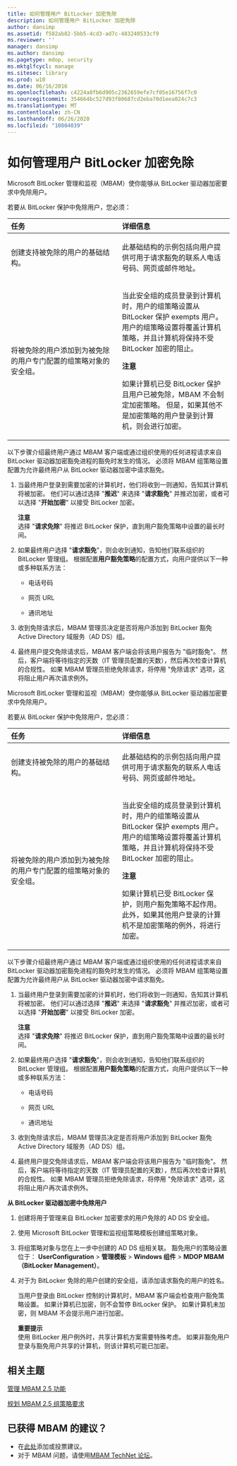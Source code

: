 ```yaml
---
title: 如何管理用户 BitLocker 加密免除
description: 如何管理用户 BitLocker 加密免除
author: dansimp
ms.assetid: f582ab82-5bb5-4cd3-ad7c-483240533cf9
ms.reviewer: ''
manager: dansimp
ms.author: dansimp
ms.pagetype: mdop, security
ms.mktglfcycl: manage
ms.sitesec: library
ms.prod: w10
ms.date: 06/16/2016
ms.openlocfilehash: c4224a0fb6d905c2362659efe7cf05e16756f7c0
ms.sourcegitcommit: 354664bc527d93f80687cd2eba70d1eea024c7c3
ms.translationtype: MT
ms.contentlocale: zh-CN
ms.lasthandoff: 06/26/2020
ms.locfileid: "10804039"
---
```

# 如何管理用户 BitLocker 加密免除


Microsoft BitLocker 管理和监视（MBAM）使你能够从 BitLocker 驱动器加密要求中免除用户。

若要从 BitLocker 保护中免除用户，您必须：

<table>
<colgroup>
<col width="50%" />
<col width="50%" />
</colgroup>
<thead>
<tr class="header">
<th align="left">任务</th>
<th align="left">详细信息</th>
</tr>
</thead>
<tbody>
<tr class="odd">
<td align="left"><p>创建支持被免除的用户的基础结构。</p></td>
<td align="left"><p>此基础结构的示例包括向用户提供可用于请求豁免的联系人电话号码、网页或邮件地址。</p></td>
</tr>
<tr class="even">
<td align="left"><p>将被免除的用户添加到为被免除的用户专门配置的组策略对象的安全组。</p></td>
<td align="left"><p>当此安全组的成员登录到计算机时，用户的组策略设置从 BitLocker 保护 exempts 用户。 用户的组策略设置将覆盖计算机策略，并且计算机将保持不受 BitLocker 加密的阻止。</p>
<div class="alert">
<strong>注意</strong><br/><p>如果计算机已受 BitLocker 保护且用户已被免除，MBAM 不会制定加密策略。 但是，如果其他不是加密策略的用户登录到计算机，则会进行加密。</p>
</div>
<div>

</div></td>
</tr>
</tbody>
</table>



以下步骤介绍最终用户通过 MBAM 客户端或通过组织使用的任何进程请求来自 BitLocker 驱动器加密豁免进程的豁免时发生的情况。 必须将 MBAM 组策略设置配置为允许最终用户从 BitLocker 驱动器加密中请求豁免。

1.  当最终用户登录到需要加密的计算机时，他们将收到一则通知，告知其计算机将被加密。 他们可以通过选择 "**推迟**" 来选择 "**请求豁免**" 并推迟加密，或者可以选择 "**开始加密**" 以接受 BitLocker 加密。

    **注意**  
    选择 "**请求免除**" 将推迟 BitLocker 保护，直到用户豁免策略中设置的最长时间。



2.  如果最终用户选择 "**请求豁免**"，则会收到通知，告知他们联系组织的 BitLocker 管理组。 根据配置**用户豁免策略**的配置方式，向用户提供以下一种或多种联系方法：

    -   电话号码

    -   网页 URL

    -   通讯地址

3.  收到免除请求后，MBAM 管理员决定是否将用户添加到 BitLocker 豁免 Active Directory 域服务（AD DS）组。

4.  最终用户提交免除请求后，MBAM 客户端会将该用户报告为 "临时豁免"。 然后，客户端将等待指定的天数（IT 管理员配置的天数），然后再次检查计算机的合规性。 如果 MBAM 管理员拒绝免除请求，将停用 "免除请求" 选项，这将阻止用户再次请求例外。

Microsoft BitLocker 管理和监视（MBAM）使你能够从 BitLocker 驱动器加密要求中免除用户。

若要从 BitLocker 保护中免除用户，您必须：

<table>
<colgroup>
<col width="50%" />
<col width="50%" />
</colgroup>
<thead>
<tr class="header">
<th align="left">任务</th>
<th align="left">详细信息</th>
</tr>
</thead>
<tbody>
<tr class="odd">
<td align="left"><p>创建支持被免除的用户的基础结构。</p></td>
<td align="left"><p>此基础结构的示例包括向用户提供可用于请求豁免的联系人电话号码、网页或邮件地址。</p></td>
</tr>
<tr class="even">
<td align="left"><p>将被免除的用户添加到为被免除的用户专门配置的组策略对象的安全组。</p></td>
<td align="left"><p>当此安全组的成员登录到计算机时，用户的组策略设置从 BitLocker 保护 exempts 用户。 用户的组策略设置将覆盖计算机策略，并且计算机将保持不受 BitLocker 加密的阻止。</p>
<div class="alert">
<strong>注意</strong><br/><p>如果计算机已受 BitLocker 保护，则用户豁免策略不起作用。 此外，如果其他用户登录的计算机不是加密策略的例外，将进行加密。</p>
</div>
<div>

</div></td>
</tr>
</tbody>
</table>



以下步骤介绍最终用户通过 MBAM 客户端或通过组织使用的任何进程请求来自 BitLocker 驱动器加密豁免进程的豁免时发生的情况。 必须将 MBAM 组策略设置配置为允许最终用户从 BitLocker 驱动器加密中请求豁免。

1.  当最终用户登录到需要加密的计算机时，他们将收到一则通知，告知其计算机将被加密。 他们可以通过选择 "**推迟**" 来选择 "**请求豁免**" 并推迟加密，或者可以选择 "**开始加密**" 以接受 BitLocker 加密。

    **注意**  
    选择 "**请求免除**" 将推迟 BitLocker 保护，直到用户豁免策略中设置的最长时间。



2.  如果最终用户选择 "**请求豁免**"，则会收到通知，告知他们联系组织的 BitLocker 管理组。 根据配置**用户豁免策略**的配置方式，向用户提供以下一种或多种联系方法：

    -   电话号码

    -   网页 URL

    -   通讯地址

3.  收到免除请求后，MBAM 管理员决定是否将用户添加到 BitLocker 豁免 Active Directory 域服务（AD DS）组。

4.  最终用户提交免除请求后，MBAM 客户端会将该用户报告为 "临时豁免"。 然后，客户端将等待指定的天数（IT 管理员配置的天数），然后再次检查计算机的合规性。 如果 MBAM 管理员拒绝免除请求，将停用 "免除请求" 选项，这将阻止用户再次请求例外。

**从 BitLocker 驱动器加密中免除用户**

1.  创建将用于管理来自 BitLocker 加密要求的用户免除的 AD DS 安全组。

2.  使用 Microsoft BitLocker 管理和监视组策略模板创建组策略对象。

3.  将组策略对象与您在上一步中创建的 AD DS 组相关联。 豁免用户的策略设置位于： **UserConfiguration** &gt; **管理模板** &gt; **Windows 组件** &gt; **MDOP MBAM （BitLocker Management）**。

4.  对于为 BitLocker 免除的用户创建的安全组，请添加请求豁免的用户的姓名。

    当用户登录由 BitLocker 控制的计算机时，MBAM 客户端会检查用户豁免策略设置。 如果计算机已加密，则不会暂停 BitLocker 保护。 如果计算机未加密，则 MBAM 不会提示用户进行加密。

    **重要提示**  
    使用 BitLocker 用户例外时，共享计算机方案需要特殊考虑。 如果非豁免用户登录与豁免用户共享的计算机，则该计算机可能已加密。




## 相关主题


[管理 MBAM 2.5 功能](administering-mbam-25-features.md)

[规划 MBAM 2.5 组策略要求](planning-for-mbam-25-group-policy-requirements.md)




## 已获得 MBAM 的建议？
- 在[此处](http://mbam.uservoice.com/forums/268571-microsoft-bitlocker-administration-and-monitoring)添加或投票建议。 
- 对于 MBAM 问题，请使用[MBAM TechNet 论坛](https://social.technet.microsoft.com/Forums/home?forum=mdopmbam)。





